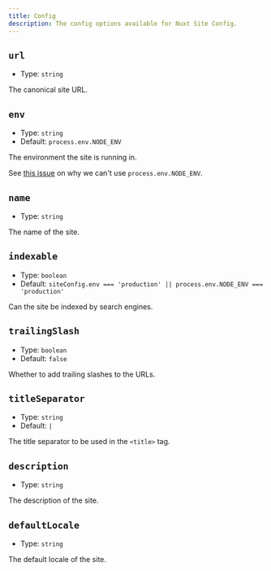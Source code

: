 ```yaml
---
title: Config
description: The config options available for Nuxt Site Config.
---
```



## `url`

- Type: `string`

The canonical site URL.

## `env`

- Type: `string`
- Default: `process.env.NODE_ENV`

The environment the site is running in.

See [this issue](https://github.com/nuxt/nuxt/issues/19819) on why we can't use `process.env.NODE_ENV`.

## `name`

- Type: `string`

The name of the site.

## `indexable`

- Type: `boolean`
- Default: `siteConfig.env === 'production' || process.env.NODE_ENV === 'production'`

Can the site be indexed by search engines.

## `trailingSlash`

- Type: `boolean`
- Default: `false`

Whether to add trailing slashes to the URLs.

## `titleSeparator`

- Type: `string`
- Default: `|`

The title separator to be used in the `<title>` tag.

## `description`

- Type: `string`

The description of the site.

## `defaultLocale`

- Type: `string`

The default locale of the site.

